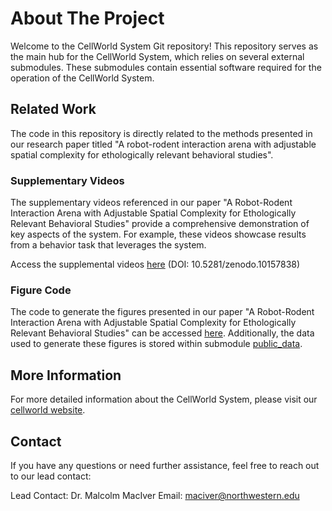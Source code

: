# About The Project

Welcome to the CellWorld System Git repository! This repository serves as the main hub for the CellWorld System, which relies on several external submodules. These submodules contain essential software required for the operation of the CellWorld System.

## Related Work

The code in this repository is directly related to the methods presented in our research paper titled "A robot-rodent interaction arena with adjustable spatial complexity for ethologically relevant behavioral studies".

### Supplementary Videos

The supplementary videos referenced in our paper "A Robot-Rodent Interaction Arena with Adjustable Spatial Complexity for Ethologically Relevant Behavioral Studies" provide a comprehensive demonstration of key aspects of the system. For example, these videos showcase results from a behavior task that leverages the system.

Access the supplemental videos [here](https://doi.org/10.5281/zenodo.10157838) (DOI: 10.5281/zenodo.10157838)

### Figure Code 

The code to generate the figures presented in our paper "A Robot-Rodent Interaction Arena with Adjustable Spatial Complexity for Ethologically Relevant Behavioral Studies" can be accessed [here](https://colab.research.google.com/drive/1EbFh44LEhl9npWPzdv3WODliqK4Q9_h3?usp=sharing). Additionally, the data used to generate these figures is stored within submodule [public_data](https://github.com/cellworld/public_data/tree/47ff373d1e4ca16e2baa5412820e7f439adcc326).


## More Information
For more detailed information about the CellWorld System, please visit our [cellworld website](https://cellworld.github.io/paper.html). 


## Contact
If you have any questions or need further assistance, feel free to reach out to our lead contact:

Lead Contact: Dr. Malcolm MacIver 
Email: maciver@northwestern.edu